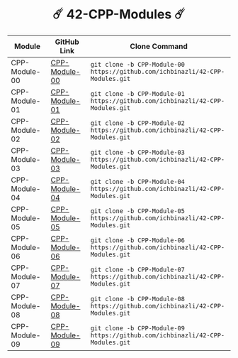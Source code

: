 <div align="center"> 

# ☄️ 42-CPP-Modules ☄️
</div>

| Module              | GitHub Link                                                | Clone Command                                                      |
|---------------------|------------------------------------------------------------|--------------------------------------------------------------------|
| CPP-Module-00       | [CPP-Module-00](https://github.com/ichbinazli/cpp00) | `git clone -b CPP-Module-00 https://github.com/ichbinazli/42-CPP-Modules.git` |
| CPP-Module-01       | [CPP-Module-01]() | `git clone -b CPP-Module-01 https://github.com/ichbinazli/42-CPP-Modules.git` |
| CPP-Module-02       | [CPP-Module-02]() | `git clone -b CPP-Module-02 https://github.com/ichbinazli/42-CPP-Modules.git` |
| CPP-Module-03       | [CPP-Module-03]() | `git clone -b CPP-Module-03 https://github.com/ichbinazli/42-CPP-Modules.git` |
| CPP-Module-04       | [CPP-Module-04]() | `git clone -b CPP-Module-04 https://github.com/ichbinazli/42-CPP-Modules.git` |
| CPP-Module-05       | [CPP-Module-05]() | `git clone -b CPP-Module-05 https://github.com/ichbinazli/42-CPP-Modules.git` |
| CPP-Module-06       | [CPP-Module-06]() | `git clone -b CPP-Module-06 https://github.com/ichbinazli/42-CPP-Modules.git` |
| CPP-Module-07       | [CPP-Module-07]() | `git clone -b CPP-Module-07 https://github.com/ichbinazli/42-CPP-Modules.git` |
| CPP-Module-08       | [CPP-Module-08]() | `git clone -b CPP-Module-08 https://github.com/ichbinazli/42-CPP-Modules.git` |
| CPP-Module-09       | [CPP-Module-09]() | `git clone -b CPP-Module-09 https://github.com/ichbinazli/42-CPP-Modules.git` |
